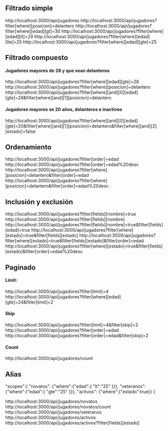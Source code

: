 
## Filtrado simple
http://localhost:3000/api/jugadores
http://localhost:3000/api/jugadores?filter[where][posicion]=delantero
http://localhost:3000/api/jugadores?filter[where][edad][gt]=30
http://localhost:3000/api/jugadores?filter[where][edad][lt]=29
http://localhost:3000/api/jugadores?filter[where][edad][lte]=25
http://localhost:3000/api/jugadores?filter[where][edad][gte]=25


## Filtrado compuesto
#### Jugadores mayores de 28 y que sean delanteros
http://localhost:3000/api/jugadores?filter[where][edad][gte]=28
http://localhost:3000/api/jugadores?filter[where][posicion]=delantero
http://localhost:3000/api/jugadores?filter[where][and][0][edad][gte]=28&filter[where][and][1][posicion]=delantero

#### Jugadores mayores se 20 años, delanteros e inactivos
http://localhost:3000/api/jugadores?filter[where][and][0][edad][gte]=20&filter[where][and][1][posicion]=delantero&filter[where][and][2][estado]=false


## Ordenamiento
http://localhost:3000/api/jugadores?filter[order]=edad
http://localhost:3000/api/jugadores?filter[order]=edad%20desc
http://localhost:3000/api/jugadores?filter[where][posicion]=delantero&filter[order]=edad
http://localhost:3000/api/jugadores?filter[where][posicion]=delantero&filter[order]=edad%20desc


## Inclusión y exclusión
http://localhost:3000/api/jugadores?filter[fields][nombre]=true
http://localhost:3000/api/jugadores?filter[fields][nombre]
http://localhost:3000/api/jugadores?filter[fields][nombre]=true&filter[fields][edad]=true
http://localhost:3000/api/jugadores?filter[where][estado]=true&filter[fields][estado]
http://localhost:3000/api/jugadores?filter[where][estado]=true&filter[fields][estado]&filter[order]=edad
http://localhost:3000/api/jugadores?filter[where][estado]=true&filter[fields][estado]&filter[order]=edad%20desc



## Paginado

#### Limit:    
http://localhost:3000/api/jugadores?filter[limit]=4
http://localhost:3000/api/jugadores?filter[where][edad][gte]=24&filter[limit]=2


#### Skip
http://localhost:3000/api/jugadores?filter[limit]=4&filter[skip]=2
http://localhost:3000/api/jugadores?filter[order]=edad
http://localhost:3000/api/jugadores?filter[order]=edad&filter[skip]=2

#### Count
http://localhost:3000/api/jugadores/count

## Alias


"scopes":{
    "novatos": {"where":{"edad":{ "lt":"25" }}},
    "veteranos": {"where":{"edad":{ "gte":"25" }}},
    "activos": {"where":{"estado":true}}
  }


http://localhost:3000/api/jugadores/novatos
http://localhost:3000/api/jugadores/novatos/count
http://localhost:3000/api/jugadores/veteranos
http://localhost:3000/api/jugadores/activos
http://localhost:3000/api/jugadores/activos?filter[fields][estado]